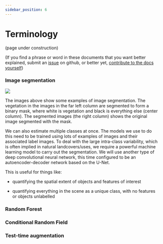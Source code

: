 ```yaml
---
sidebar_position: 6
---
```


# Terminology
(page under construction)

(If you find a phrase or word in these documents that you want better explained, submit an [issue](https://github.com/dbuscombe-usgs/dash_doodler/issues) on github, or better yet, [contribute to the docs yourself](../tutorial-extras/how-to-contribute))

### Image segmentation

![](https://dbuscombe-usgs.github.io/MLMONDAYS/img/seg_ex.png)

The images above show some examples of image segmentation. The vegetation in the images in the far left column are segmented to form a binary mask, where white is vegetation and black is everything else (center column). The segmented images (the right column) shows the original image segmented with the mask.

We can also estimate multiple classes at once. The models we use to do this need to be trained using lots of examples of images and their associated label images. To deal with the large intra-class variability, which is often implied in natural landcovers/uses, we require a powerful machine learning model to carry out the segmentation. We will use another type of deep convolutional neural network, this time configured to be an autoencoder-decoder network based on the U-Net.

This is useful for things like:

* quantifying the spatial extent of objects and features of interest

* quantifying everything in the scene as a unique class, with no features or objects unlabelled


### Random Forest

<!-- Random forests are a non-parametric ensemble discriminative classifier

Ensemble means that it relies on aggregating the results of an ensemble of simpler estimators.
Random forests are an example of an ensemble learner built on decision trees. For this reason we'll start by discussing decision trees themselves.
Decision trees are extremely intuitive ways to classify or label objects: you simply ask a series of questions designed to zero-in on the classification.
However, decision trees suffer badly from overfitting.

The use of multiple overfitting estimators can be combined to reduce the effect of this overfitting — this is what underlies an ensemble method called bagging.
Bagging makes use of an ensemble of parallel estimators, each of which over-fits the data, and averages the results to find a better classification.
An ensemble of randomized decision trees is known as a random forest. -->

### Conditional Random Field


### Test-time augmentation

<!-- # Create a Page

Add **Markdown or React** files to `src/pages` to create a **standalone page**:

- `src/pages/index.js` -> `localhost:3000/`
- `src/pages/foo.md` -> `localhost:3000/foo`
- `src/pages/foo/bar.js` -> `localhost:3000/foo/bar`

## Create your first React Page

Create a file at `src/pages/my-react-page.js`:

```jsx title="src/pages/my-react-page.js"
import React from 'react';
import Layout from '@theme/Layout';

export default function MyReactPage() {
  return (
    <Layout>
      <h1>My React page</h1>
      <p>This is a React page</p>
    </Layout>
  );
}
```

A new page is now available at `http://localhost:3000/my-react-page`.

## Create your first Markdown Page

Create a file at `src/pages/my-markdown-page.md`:

```mdx title="src/pages/my-markdown-page.md"
# My Markdown page

This is a Markdown page
```

A new page is now available at `http://localhost:3000/my-markdown-page`. -->
